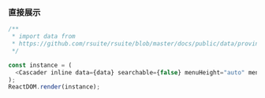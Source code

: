### 直接展示

<!--start-code-->

```js
/**
 * import data from
 * https://github.com/rsuite/rsuite/blob/master/docs/public/data/province-simplified.json
 */

const instance = (
  <Cascader inline data={data} searchable={false} menuHeight="auto" menuWidth={180} />
);
ReactDOM.render(instance);
```

<!--end-code-->
